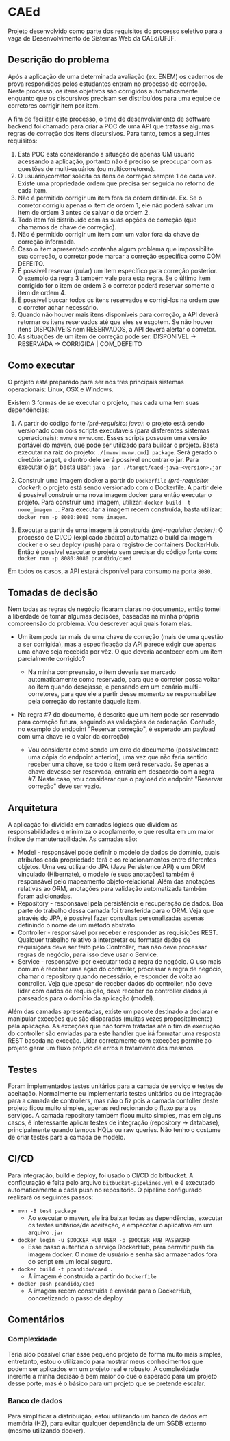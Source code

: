 # CAEd

Projeto desenvolvido como parte dos requisitos do processo seletivo
para a vaga de Desenvolvimento de Sistemas Web da CAEd/UFJF.

## Descrição do problema
Após a aplicação de uma determinada avaliação (ex. ENEM) os cadernos de
prova respondidos pelos estudantes entram no processo de correção.
Neste processo, os itens objetivos são corrigidos automaticamente
enquanto que os discursivos precisam ser distribuídos para uma equipe
de corretores corrigir item por item.

A fim de facilitar este processo, o time de desenvolvimento de software
backend foi chamado para criar a POC de uma API que tratasse algumas
regras de correção dos itens discursivos. Para tanto, temos a seguintes
requisitos:

1. Esta POC está considerando a situação de apenas UM usuário acessando
a aplicação, portanto não é preciso se preocupar com as questões de
multi-usuários (ou multicorretores).
2. O usuário/corretor solicita os itens de correção sempre 1 de cada
vez. Existe uma propriedade ordem que precisa ser seguida no retorno de
cada item.
3. Não é permitido corrigir um item fora da ordem definida. Ex. Se o
corretor corrigiu apenas o item de ordem 1, ele não poderá salvar um
item de ordem 3 antes de salvar o de ordem 2.
4. Todo item foi distribuído com as suas opções de correção (que
chamamos de chave de correção).
5. Não é permitido corrigir um item com um valor fora da chave de
correção informada.
6. Caso o item apresentado contenha algum problema que impossibilite
sua correção, o corretor pode marcar a correção específica como COM
DEFEITO.
7. É possível reservar (pular) um item específico para correção
posterior. O exemplo da regra 3 também vale para esta regra. Se o
último item corrigido for o item de ordem 3 o corretor poderá reservar
somente o item de ordem 4.
8. É possível buscar todos os itens reservados e corrigi-los na ordem
que o corretor achar necessário.
9. Quando não houver mais itens disponíveis para correção, a API deverá
retornar os itens reservados até que eles se esgotem. Se não houver
itens DISPONÍVEIS nem RESERVADOS, a API deverá alertar o corretor.
10. As situações de um item de correção pode ser: DISPONIVEL ->
RESERVADA -> CORRIGIDA | COM_DEFEITO

## Como executar

O projeto está preparado para ser nos três principais sistemas operacionais:
Linux, OSX e Windows.

Existem 3 formas de se executar o projeto, mas cada uma tem suas 
dependências:
 1. A partir do código fonte _(pré-requisito: java)_: o projeto está
 sendo versionado com dois scripts executáveis (para disferentes 
 sistemas operacionais): `mvnw` e `mvnw.cmd`. Esses scripts possuem
 uma versão portável do maven, que pode ser utilizado para buildar o
 projeto. Basta executar na raiz do projeto: `./[mvnw|mvnw.cmd] package`.
 Será gerado o diretório target, e dentro dele será possível encontrar o jar.
 Para executar o jar, basta usar: `java -jar ./target/caed-java-<version>.jar`
 
 2. Construir uma imagem docker a partir do `Dockerfile` _(pré-requisito:
 docker)_: o projeto está sendo versionado com o Dockerfile. A partir dele é
 possível construir uma nova imagem docker para então executar o projeto.
 Para construir uma imagem, utilizar: `docker build -t nome_imagem .`.
 Para executar a imagem recem construída, basta utilizar: `docker run
 -p 8080:8080 nome_imagem`.
 
 3. Executar a partir de uma imagem já construída _(pré-requisito:
 docker)_: O processo de CI/CD (explicado abaixo) automatiza o build
 da imagem docker e o seu deploy (push) para o registro de containers
 DockerHub. Então é possível executar o projeto sem precisar do código
 fonte com: `docker run -p 8080:8080 pcandido/caed`
 
Em todos os casos, a API estará disponível para consumo na porta `8080`.

## Tomadas de decisão

Nem todas as regras de negócio ficaram claras no documento, então tomei
a liberdade de tomar algumas decisões, baseadas na minha 
própria compreensão do problema. Vou descrever aqui quais foram elas.

 * Um item pode ter mais de uma chave de correção (mais de uma questão
 a ser corrigida), mas a especificação da API parece exigir que apenas
 uma chave seja recebida por vêz. O que deveria acontecer com um item
 parcialmente corrigido?
   * Na minha compreensão, o item deveria ser marcado automaticamente
   como reservado, para que o corretor possa voltar ao item quando
   desejasse, e pensando em um cenário multi-corretores, para que ele
   a partir desse momento se responsabilize pela correção do restante
   daquele item.
   
 * Na regra #7 do documento, é descrito que um item pode ser reservado
  para correção futura, seguindo as validações de ordenação. Contudo,
  no exemplo do endpoint "Reservar correção", é esperado um payload 
  com uma chave (e o valor da correção)
    * Vou considerar como sendo um erro do documento (possivelmente
    uma cópia do endpoint anterior), uma vez que não faria sentido
    receber uma chave, se todo o item será reservado. Se apenas a
    chave devesse ser reservada, entraria em desacordo com a regra #7.
    Neste caso, vou considerar que o payload do endpoint "Reservar 
    correção" deve ser vazio.

## Arquitetura

A aplicação foi dividida em camadas lógicas que dividem as 
responsabilidades e minimiza o acoplamento, o que resulta em um maior
índice de manutenabilidade. As camadas são:
 * Model - responsável pode definir o modelo de dados do domínio,
 quais atributos cada propriedade terá e os relacionamentos entre
 diferentes objetos. Uma vez utilizando JPA (Java Persistence API) e
 um ORM vinculado (Hibernate), o modelo (e suas anotações) também é
 responsável pelo mapeamento objeto-relacional. Além das anotações
 relativas ao ORM, anotações para validação automatizada também foram
 adicionadas.
 * Repository - responsável pela persistência e recuperação de dados.
 Boa parte do trabalho dessa camada foi transferida para o ORM. Veja
 que através do JPA, é possível fazer consultas personalizadas apenas
 definindo o nome de um método abstrato.
 * Controller - responsável por receber e responder as requisições 
 REST. Qualquer trabalho relativo a interpretar ou formatar dados de
 requisições deve ser feito pelo Controller, mas não deve processar
 regras de negócio, para isso deve usar o Service. 
 * Service - responsável por executar toda a regra de negócio. O uso
 mais comum é receber uma ação do controller, processar a regra de
 negócio, chamar o repository quando necessário, e responder de volta
 ao controller. Veja que apesar de receber dados do controller, não
 deve lidar com dados de requisição, deve receber do controller dados
 já parseados para o domínio da aplicação (model). 
 
Além das camadas apresentadas, existe um pacote destinado a declarar e
manipular exceções que são disparadas (muitas vezes propositalmente)
pela aplicação. As exceções que não forem tratadas até o fim da 
execução do controller são enviadas para este handler que irá formatar
uma resposta REST baseda na exceção. Lidar corretamente com exceções
permite ao projeto gerar um fluxo próprio de erros e tratamento dos 
mesmos. 

## Testes

Foram implementados testes unitários para a camada de serviço e testes
de aceitação. Normalmente eu implementaria testes unitários ou de 
integração para a camada de controllers, mas não o fiz pois a camada
contoller deste projeto ficou muito simples, apenas redirecionando o
fluxo para os serviços. A camada repository também ficou muito simples,
mas em alguns casos, é interessante aplicar testes de integração 
(repository -> database), principalmente quando tempos HQLs ou raw
queries. Não tenho o costume de criar testes para a camada de modelo.

## CI/CD

Para integração, build e deploy, foi usado o CI/CD do bitbucket. A
configuração é feita pelo arquivo `bitbucket-pipelines.yml` e é
executado automaticamente a cada push no repositório.
O pipeline configurado realizará os seguintes passos:
 * `mvn -B test package`
   * Ao executar o maven, ele irá baixar todas as dependências,
   executar os testes unitários/de aceitação, e empacotar o aplicativo
   em um arquivo `.jar`
 * `docker login -u $DOCKER_HUB_USER -p $DOCKER_HUB_PASSWORD`
   * Esse passo autentica o serviço DockerHub, para permitir push
   da imagem docker. O nome de usuário e senha são armazenados fora
   do script em um local seguro.
 * `docker build -t pcandido/caed .`
   * A imagem é construída a partir do `Dockerfile`
 * `docker push pcandido/caed`
   * A imagem recem construída é enviada para o DockerHub, 
   concretizando o passo de deploy

## Comentários

### Complexidade

Teria sido possível criar esse pequeno projeto de forma muito mais
simples, entretanto, estou o utilizando para mostrar meus conhecimentos
que podem ser aplicados em um projeto real e robusto. A complexidade 
inerente a minha decisão é bem maior do que o esperado para um projeto
desse porte, mas é o básico para um projeto que se pretende escalar.

### Banco de dados

Para simplificar a distribuição, estou utilizando um banco de dados em
memória (H2), para evitar qualquer dependência de um SGDB externo
(mesmo utilizando docker).